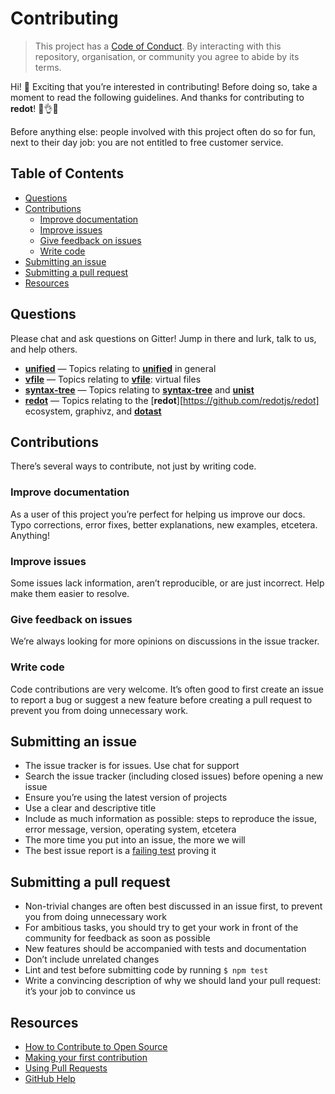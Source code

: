 # Contributing

> This project has a [Code of Conduct](CODE_OF_CONDUCT.md). By interacting with this
> repository, organisation, or community you agree to abide by its terms.

Hi! 👋 Exciting that you’re interested in contributing! Before doing so, take
a moment to read the following guidelines. And thanks for contributing to
**redot**! 👏👌✨

Before anything else: people involved with this project often do so for fun,
next to their day job: you are not entitled to free customer service.

## Table of Contents

* [Questions](#questions)
* [Contributions](#contributions)
  * [Improve documentation](#improve-documentation)
  * [Improve issues](#improve-issues)
  * [Give feedback on issues](#give-feedback-on-issues)
  * [Write code](#write-code)
* [Submitting an issue](#submitting-an-issue)
* [Submitting a pull request](#submitting-a-pull-request)
* [Resources](#resources)

## Questions

Please chat and ask questions on Gitter! Jump in there and lurk, talk to us,
and help others.

* [**unified**](https://gitter.im/unifiedjs/Lobby)
  — Topics relating to [**unified**](https://github.com/unifiedjs/unified) in general
* [**vfile**](https://gitter.im/vfile/Lobby)
  — Topics relating to [**vfile**](https://github.com/vfile): virtual files
* [**syntax-tree**](https://gitter.im/syntax-tree/Lobby)
  — Topics relating to [**syntax-tree**](https://github.com/syntax-tree) and [**unist**](https://github.com/syntax-tree/unist)
* [**redot**](https://gitter.im/redotjs/Lobby)
  — Topics relating to the [**redot**][https://github.com/redotjs/redot] ecosystem, graphivz,
  and [**dotast**](https://github.com/redotjs/dotast)

## Contributions

There’s several ways to contribute, not just by writing code.

### Improve documentation

As a user of this project you’re perfect for helping us improve our docs.
Typo corrections, error fixes, better explanations, new examples, etcetera.
Anything!

### Improve issues

Some issues lack information, aren’t reproducible, or are just incorrect.
Help make them easier to resolve.

### Give feedback on issues

We’re always looking for more opinions on discussions in the issue tracker.

### Write code

Code contributions are very welcome. It’s often good to first create an issue
to report a bug or suggest a new feature before creating a pull request to
prevent you from doing unnecessary work.

## Submitting an issue

* The issue tracker is for issues. Use chat for support
* Search the issue tracker (including closed issues) before opening a new
  issue
* Ensure you’re using the latest version of projects
* Use a clear and descriptive title
* Include as much information as possible: steps to reproduce the issue,
  error message, version, operating system, etcetera
* The more time you put into an issue, the more we will
* The best issue report is a [failing test](https://twitter.com/sindresorhus/status/579306280495357953) proving it

## Submitting a pull request

* Non-trivial changes are often best discussed in an issue first, to prevent
  you from doing unnecessary work
* For ambitious tasks, you should try to get your work in front of the
  community for feedback as soon as possible
* New features should be accompanied with tests and documentation
* Don’t include unrelated changes
* Lint and test before submitting code by running `$ npm test`
* Write a convincing description of why we should land your pull request:
  it’s your job to convince us

## Resources

* [How to Contribute to Open Source](https://opensource.guide/how-to-contribute/)
* [Making your first contribution](https://medium.com/@vadimdemedes/making-your-first-contribution-de6576ddb190)
* [Using Pull Requests](https://help.github.com/articles/about-pull-requests/)
* [GitHub Help](https://help.github.com)
